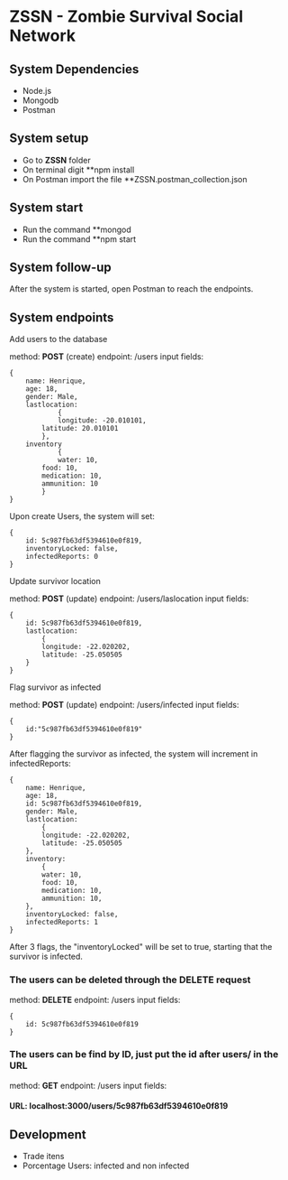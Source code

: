 # ZSSN - Zombie Survival Social Network

## System Dependencies
- Node.js
- Mongodb
- Postman

## System setup
- Go to **ZSSN** folder
- On terminal digit **npm install
- On Postman import the file **ZSSN.postman_collection.json

## System start
- Run the command **mongod
- Run the command **npm start

## System follow-up
After the system is started, open Postman to reach the endpoints.

## System endpoints

Add users to the database

method: **POST** (create)
endpoint: /users
input fields:

	{
		name: Henrique,
		age: 18,
		gender: Male,
		lastlocation:
	    		{
	      		longitude: -20.010101,
			latitude: 20.010101
	    	},
		inventory
	    		{
	     		water: 10,
			food: 10,
			medication: 10,
			ammunition: 10
	    	}
	}
  
Upon create Users, the system will set:

	{
		id: 5c987fb63df5394610e0f819,
		inventoryLocked: false,
		infectedReports: 0
	}
  
Update survivor location

method: **POST** (update)
endpoint: /users/laslocation
input fields:

	{
		id: 5c987fb63df5394610e0f819,
		lastlocation:
			{
			longitude: -22.020202,
			latitude: -25.050505
		}
	}
	
Flag survivor as infected

method: **POST** (update)
endpoint: /users/infected
input fields:

	{
		id:"5c987fb63df5394610e0f819"
	}
  
After flagging the survivor as infected, the system will increment in infectedReports:

	{
		name: Henrique,
		age: 18,
		id: 5c987fb63df5394610e0f819,
		gender: Male,
		lastlocation: 
			{
			longitude: -22.020202,
			latitude: -25.050505
		},
		inventory:
			{
			water: 10,
			food: 10,
			medication: 10,
			ammunition: 10,
		},
		inventoryLocked: false,
		infectedReports: 1
	}
  
After 3 flags, the "inventoryLocked" will be set to true, starting that the survivor is infected.

### The users can be deleted through the DELETE request

method: **DELETE**
endpoint: /users
input fields:

	{
		id: 5c987fb63df5394610e0f819
	}
	
### The users can be find by ID, just put the id after users/ in the URL

method: **GET**
endpoint: /users
input fields:

#### URL: localhost:3000/users/5c987fb63df5394610e0f819

## Development
- Trade itens
- Porcentage Users: infected and non infected
